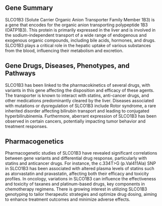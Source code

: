 ## Gene Summary
SLCO1B3 (Solute Carrier Organic Anion Transporter Family Member 1B3) is a gene that encodes for the organic anion transporting polypeptide 1B3 (OATP1B3). This protein is primarily expressed in the liver and is involved in the sodium-independent transport of a wide range of endogenous and exogenous organic compounds, including bile acids, hormones, and drugs. SLCO1B3 plays a critical role in the hepatic uptake of various substances from the blood, influencing their metabolism and excretion.

## Gene Drugs, Diseases, Phenotypes, and Pathways
SLCO1B3 has been linked to the pharmacokinetics of several drugs, with variants in this gene affecting the disposition and efficacy of these agents. The transporter is known to interact with statins, anti-cancer drugs, and other medications predominantly cleared by the liver. Diseases associated with mutations or dysregulation of SLCO1B3 include Rotor syndrome, a rare inherited disorder affecting bilirubin transport and leading to conjugated hyperbilirubinemia. Furthermore, aberrant expression of SLCO1B3 has been observed in certain cancers, potentially impacting tumor behavior and treatment responses.

## Pharmacogenetics
Pharmacogenetic studies of SLCO1B3 have revealed significant correlations between gene variants and differential drug response, particularly with statins and anticancer drugs. For instance, the c.334T>G (p.Val411Ala) SNP in SLCO1B3 has been associated with altered plasma levels of statins such as atorvastatin and pravastatin, affecting both their efficacy and toxicity profiles. In oncology, variations in SLCO1B3 can influence the effectiveness and toxicity of taxanes and platinum-based drugs, key components in chemotherapy regimens. There is growing interest in utilizing SLCO1B3 genotyping to tailor therapeutic strategies and optimize drug dosing, aiming to enhance treatment outcomes and minimize adverse effects.